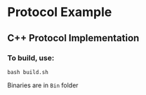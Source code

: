# Protocol Example
## C++ Protocol Implementation 
### To build, use:
```
bash build.sh
```
Binaries are in ```Bin``` folder
